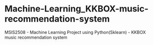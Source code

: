 # Machine-Learning_KKBOX-music-recommendation-system
MSIS2508 - Machine Learning Project using Python(Sklearn) - KKBOX music recommendation system
